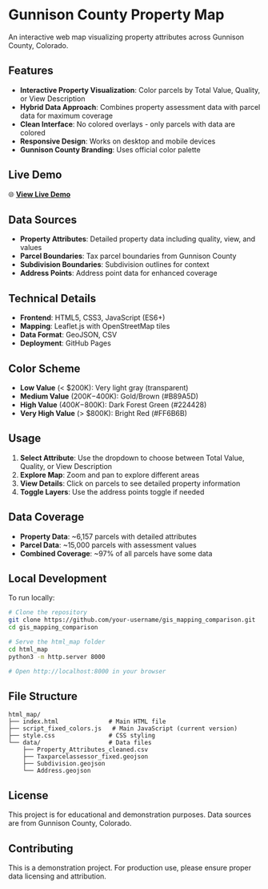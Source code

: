 # Gunnison County Property Map

An interactive web map visualizing property attributes across Gunnison County, Colorado.

## Features

- **Interactive Property Visualization**: Color parcels by Total Value, Quality, or View Description
- **Hybrid Data Approach**: Combines property assessment data with parcel data for maximum coverage
- **Clean Interface**: No colored overlays - only parcels with data are colored
- **Responsive Design**: Works on desktop and mobile devices
- **Gunnison County Branding**: Uses official color palette

## Live Demo

🌐 **[View Live Demo](https://eesterlein.github.io/gunnison_gis_mapping_static_demo/)**

## Data Sources

- **Property Attributes**: Detailed property data including quality, view, and values
- **Parcel Boundaries**: Tax parcel boundaries from Gunnison County
- **Subdivision Boundaries**: Subdivision outlines for context
- **Address Points**: Address point data for enhanced coverage

## Technical Details

- **Frontend**: HTML5, CSS3, JavaScript (ES6+)
- **Mapping**: Leaflet.js with OpenStreetMap tiles
- **Data Format**: GeoJSON, CSV
- **Deployment**: GitHub Pages

## Color Scheme

- **Low Value** (< $200K): Very light gray (transparent)
- **Medium Value** ($200K-$400K): Gold/Brown (#B89A5D)
- **High Value** ($400K-$800K): Dark Forest Green (#224428)
- **Very High Value** (> $800K): Bright Red (#FF6B6B)

## Usage

1. **Select Attribute**: Use the dropdown to choose between Total Value, Quality, or View Description
2. **Explore Map**: Zoom and pan to explore different areas
3. **View Details**: Click on parcels to see detailed property information
4. **Toggle Layers**: Use the address points toggle if needed

## Data Coverage

- **Property Data**: ~6,157 parcels with detailed attributes
- **Parcel Data**: ~15,000 parcels with assessment values
- **Combined Coverage**: ~97% of all parcels have some data

## Local Development

To run locally:

```bash
# Clone the repository
git clone https://github.com/your-username/gis_mapping_comparison.git
cd gis_mapping_comparison

# Serve the html_map folder
cd html_map
python3 -m http.server 8000

# Open http://localhost:8000 in your browser
```

## File Structure

```
html_map/
├── index.html              # Main HTML file
├── script_fixed_colors.js   # Main JavaScript (current version)
├── style.css               # CSS styling
└── data/                   # Data files
    ├── Property_Attributes_cleaned.csv
    ├── Taxparcelassessor_fixed.geojson
    ├── Subdivision.geojson
    └── Address.geojson
```

## License

This project is for educational and demonstration purposes. Data sources are from Gunnison County, Colorado.

## Contributing

This is a demonstration project. For production use, please ensure proper data licensing and attribution.
